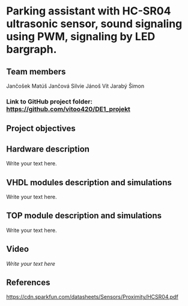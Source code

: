 # Parking assistant with HC-SR04 ultrasonic sensor, sound signaling using PWM, signaling by LED bargraph.

## Team members
Jančošek Matúš
Jančová Silvie
Jánoš Vít
Jarabý Šimon

### Link to GitHub project folder: https://github.com/vitoo420/DE1_projekt

## Project objectives

### 


## Hardware description

Write your text here.


## VHDL modules description and simulations

Write your text here.


## TOP module description and simulations

Write your text here.


## Video

*Write your text here*


## References

   https://cdn.sparkfun.com/datasheets/Sensors/Proximity/HCSR04.pdf
